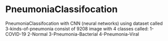 # PneumoniaClassifocation
PneumoniaClassifocation with CNN (neural networks)
using dataset called 3-kinds-of-pneumonia consist of 9208 image with 4 classes called:
1-COVID-19
2-Normal
3-Pneumonia-Bacterial
4-Pneumonia-Viral
